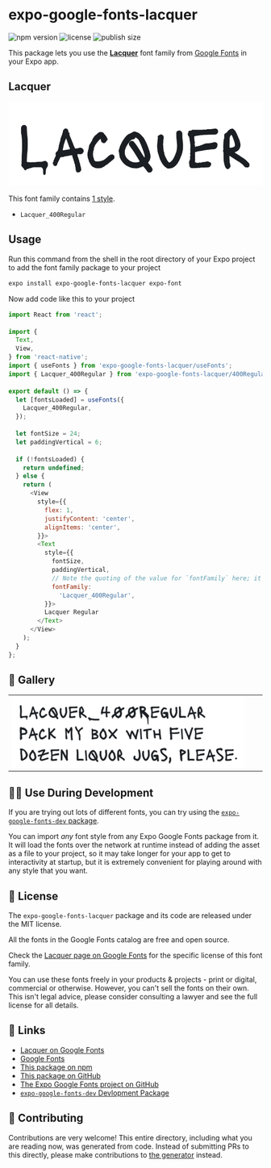 # expo-google-fonts-lacquer

![npm version](https://flat.badgen.net/npm/v/expo-google-fonts-lacquer)
![license](https://flat.badgen.net/github/license/expo/google-fonts)
![publish size](https://flat.badgen.net/packagephobia/install/expo-google-fonts-lacquer)

This package lets you use the [**Lacquer**](https://fonts.google.com/specimen/Lacquer) font family from [Google Fonts](https://fonts.google.com/) in your Expo app.

## Lacquer

![Lacquer](./font-family.png)

This font family contains [1 style](#-gallery).

- `Lacquer_400Regular`

## Usage

Run this command from the shell in the root directory of your Expo project to add the font family package to your project
```sh
expo install expo-google-fonts-lacquer expo-font
```

Now add code like this to your project
```js
import React from 'react';

import {
  Text,
  View,
} from 'react-native';
import { useFonts } from 'expo-google-fonts-lacquer/useFonts';
import { Lacquer_400Regular } from 'expo-google-fonts-lacquer/400Regular';

export default () => {
  let [fontsLoaded] = useFonts({
    Lacquer_400Regular,
  });

  let fontSize = 24;
  let paddingVertical = 6;

  if (!fontsLoaded) {
    return undefined;
  } else {
    return (
      <View
        style={{
          flex: 1,
          justifyContent: 'center',
          alignItems: 'center',
        }}>
        <Text
          style={{
            fontSize,
            paddingVertical,
            // Note the quoting of the value for `fontFamily` here; it expects a string!
            fontFamily:
              'Lacquer_400Regular',
          }}>
          Lacquer Regular
        </Text>
      </View>
    );
  }
};

```

## 🔡 Gallery


||||
|-|-|-|
|![Lacquer_400Regular](.//400Regular/Lacquer_400Regular.ttf.png)||||


## 👩‍💻 Use During Development

If you are trying out lots of different fonts, you can try using the [`expo-google-fonts-dev` package](https://github.com/freeboub/google-fonts/tree/master/font-packages/dev#readme).

You can import *any* font style from any Expo Google Fonts package from it. It will load the fonts
over the network at runtime instead of adding the asset as a file to your project, so it may take longer
for your app to get to interactivity at startup, but it is extremely convenient
for playing around with any style that you want.

## 📖 License

The `expo-google-fonts-lacquer` package and its code are released under the MIT license.

All the fonts in the Google Fonts catalog are free and open source.

Check the [Lacquer page on Google Fonts](https://fonts.google.com/specimen/Lacquer) for the specific license of this font family.

You can use these fonts freely in your products & projects - print or digital, commercial or otherwise. However, you can't sell the fonts on their own. This isn't legal advice, please consider consulting a lawyer and see the full license for all details.

## 🔗 Links

- [Lacquer on Google Fonts](https://fonts.google.com/specimen/Lacquer)
- [Google Fonts](https://fonts.google.com/)
- [This package on npm](https://www.npmjs.com/package/expo-google-fonts-lacquer)
- [This package on GitHub](https://github.com/freeboub/google-fonts/tree/master/font-packages/lacquer)
- [The Expo Google Fonts project on GitHub](https://github.com/freeboub/google-fonts)
- [`expo-google-fonts-dev` Devlopment Package](https://github.com/freeboub/google-fonts/tree/master/font-packages/dev)

## 🤝 Contributing

Contributions are very welcome! This entire directory, including what you are reading now, was generated from code. Instead of submitting PRs to this directly, please make contributions to [the generator](https://github.com/freeboub/google-fonts/tree/master/packages/generator) instead.
